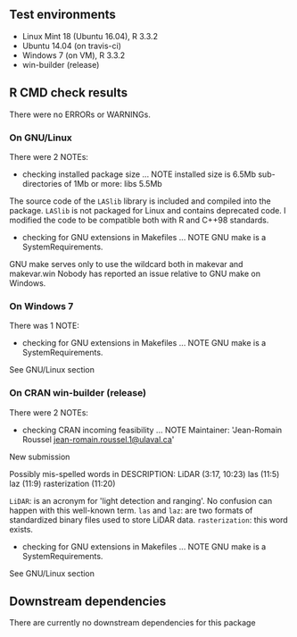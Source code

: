 ## Test environments
* Linux Mint 18 (Ubuntu 16.04), R 3.3.2
* Ubuntu 14.04 (on travis-ci)
* Windows 7 (on VM), R 3.3.2
* win-builder (release)

## R CMD check results
There were no ERRORs or WARNINGs. 

### On GNU/Linux
There were 2 NOTEs:

* checking installed package size ... NOTE
  installed size is  6.5Mb
  sub-directories of 1Mb or more:
    libs   5.5Mb

The source code of the `LASlib` library is included and compiled into the package.
`LASlib` is not packaged for Linux and contains deprecated code. 
I modified the code to be compatible both with R and C++98 standards.

* checking for GNU extensions in Makefiles ... NOTE
GNU make is a SystemRequirements.

GNU make serves only to use the wildcard both in makevar and makevar.win 
Nobody has reported an issue relative to GNU make on Windows.

### On Windows 7
There was 1 NOTE:

* checking for GNU extensions in Makefiles ... NOTE
GNU make is a SystemRequirements.

See GNU/Linux section

### On CRAN win-builder (release)
There were 2 NOTEs:

* checking CRAN incoming feasibility ... NOTE
Maintainer: 'Jean-Romain Roussel <jean-romain.roussel.1@ulaval.ca>'

New submission

Possibly mis-spelled words in DESCRIPTION:
  LiDAR (3:17, 10:23)
  las (11:5)
  laz (11:9)
  rasterization (11:20)

`LiDAR`: is an acronym for 'light detection and ranging'. No confusion can happen with this well-known term.
`las` and `laz`: are two formats of standardized binary files used to store LiDAR data.
`rasterization`: this word exists.

* checking for GNU extensions in Makefiles ... NOTE
GNU make is a SystemRequirements.

See GNU/Linux section

## Downstream dependencies
There are currently no downstream dependencies for this package
